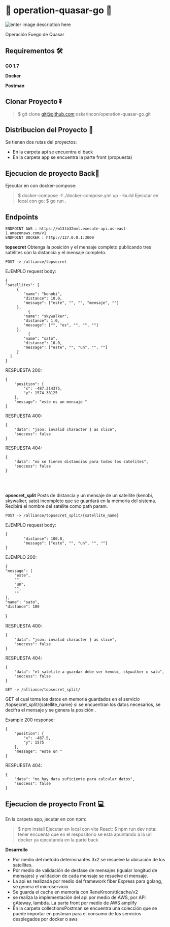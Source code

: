 # 📡 operation-quasar-go 📡

![enter image description here](https://static.wikia.nocookie.net/esstarwars/images/5/59/QuasarFireCarrier-SWR.png)


Operación Fuego de Quasar

## Requirementos 🛠️ 
**GO 1.7**

**Docker**

**Postman**

## Clonar Proyecto ⏬
> $ git clone git@github.com:oskarincon/operation-quasar-go.git

## Distribucion del Proyecto 🚀
Se tienen dos rutas del proyectos:
- En la carpeta api se encuentra el back
- En la carpeta app se encuentra la parte front (propuesta)

## Ejecucion de proyecto Back🚚
Ejecutar en con docker-compose:
> $ docker-compose -f ./docker-compose.yml up --build
Ejecutar en local con go:
> $ go run .

## Endpoints
    ENDPOINT AWS : https://w13tb32mml.execute-api.us-east-1.amazonaws.com/v1
    ENDPOINT DOCKER : http://127.0.0.1:3000

**topsecret**
Obtenga la posición y el mensaje completo publicando tres satélites con la distancia y el mensaje completo.

`POST -> /alliance/topsecret`

EJEMPLO request body:

    {
    "satellites": [
         {
            "name": "kenobi",
            "distance": 10.0,
            "message": ["este", "", "", "mensaje", ""]
         },
              {
            "name": "skywalker",
            "distance": 1.0,
            "message": ["", "es", "", "", ""]
         },
              {
            "name": "sato",
            "distance": 10.0,
            "message": ["este", "", "un", "", ""]
         }
      ]
    }

RESPUESTA 200:

    {
        "position": {
            "x": -487.314375,
            "y": 1574.38125
        },
        "message": "este es un mensaje "
    }

RESPUESTA 400:

    {
        "data": "json: invalid character } as slice",
        "success": false
    }

RESPUESTA 404:

    {
        "data": "no se tienen distancias para todos los satelites",
        "success": false
    }
<br>
<br>

**opsecret_split**
Posts de distancia y un mensaje de un satellite (kenobi, skywalker, sato) incompleto que se guardará en la memoria del sistema. Recibirá el nombre del satélite como path param.

`POST -> /alliance/topsecret_split/{satellite_name}`

EJEMPLO request body:

    {
            "distance": 100.0,
            "message": ["este", "", "un", "", ""]
    }

EJEMPLO 200:

    {
    "message": [
        "este",
        "",
        "un",
        "",
        ""
    ],
    "name": "sato",
    "distance": 100
   }

RESPUESTA 400:

    {
        "data": "json: invalid character } as slice",
        "success": false
    }

RESPUESTA 404:

    {
        "data": "el satelite a guardar debe ser kenobi, skywalker o sato",
        "success": false
    }

`GET -> /alliance/topsecret_split/`

GET el cual toma los datos en memoria guardados en el servicio /topsecret_split/{satellite_name} si se encuentran los datos necesarios, se decifra el mensaje y se genera la posición .

Example 200 response:

    {
        "position": {
            "x": -487.5,
            "y": 1575
        },
        "message": "este un "
    }

RESPUESTA 404:

    {
        "data": "no hay data suficiente para calcular datos",
        "success": false
    }

## Ejecucion de proyecto Front 💻 
En la carpeta app, jecutar en con npm:
> $ npm install
Ejecutar en local con vite React:
> $ npm run dev
nota: tener encuenta que en el respositorio se esta apuntando a la url docker ya ejecutanda en la parte back

**Desarrollo**
- Por medio del metodo determinantes 3x2 se resuelve la ubicación de los satellites.
- Por medio de validación de desfase de mensajes (igualar longitud de mensajes) y validacion de cada mensaje se resuelve el mensaje.
- La api es realizada por medio del framework fiber Express para golang, se genera el microservicio
- Se guarda el cache en memoria con ReneKroon/ttlcache/v2 
- se realiza la implementación del api por medio de AWS, por APi gAteway, lambda. La parte front por medio de AWS amplify
- En la carpeta collectionsPostman se encuentra una colección que se puede importar en postman para el consumo de los servicios desplegados por docker o aws

